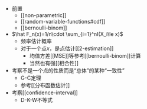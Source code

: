 - 前置
  - [[non-parametric]]
  - [[random-variable-functions#cdf]]
  - [[bernoulli-binom]]
- $\hat F_n(x)=1/n\cdot \sum_{i=1}^nI(X_i\le x)$
  - 频率估计概率
  - 对于一个点$x$，是点估计[[2-estimation]]
    - 均值方差[[MSE]]等参考[[bernoulli-binom]]计算
    - 当然也有强[[相合性]]
- 考察不是一个点的性质而是“总体”的某种“一致性”
  - G-C定理
  - 参考[[分布函数估计]]
- 考察[[confidence-interval]]
  - D-K-W不等式